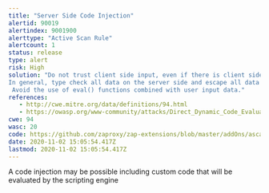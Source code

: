 ```yaml
---
title: "Server Side Code Injection"
alertid: 90019
alertindex: 9001900
alerttype: "Active Scan Rule"
alertcount: 1
status: release
type: alert
risk: High
solution: "Do not trust client side input, even if there is client side validation in place.
In general, type check all data on the server side and escape all data received from the client.
 Avoid the use of eval() functions combined with user input data."
references:
   - http://cwe.mitre.org/data/definitions/94.html
   - https://owasp.org/www-community/attacks/Direct_Dynamic_Code_Evaluation_Eval%20Injection
cwe: 94
wasc: 20
code: https://github.com/zaproxy/zap-extensions/blob/master/addOns/ascanrules/src/main/java/org/zaproxy/zap/extension/ascanrules/CodeInjectionScanRule.java
date: 2020-11-02 15:05:54.417Z
lastmod: 2020-11-02 15:05:54.417Z
---
```

A code injection may be possible including custom code that will be evaluated by the scripting engine
